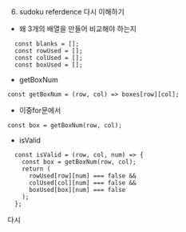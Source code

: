 6. sudoku referdence 다시 이해하기
- 왜 3개의 배열을 만들어 비교해야 하는지
```
  const blanks = [];
  const rowUsed = [];
  const colUsed = [];
  const boxUsed = [];
```
- getBoxNum
```
const getBoxNum = (row, col) => boxes[row][col];
```
- 이중for문에서
```
const box = getBoxNum(row, col);
```
- isValid
```
  const isValid = (row, col, num) => {
    const box = getBoxNum(row, col);
    return (
      rowUsed[row][num] === false &&
      colUsed[col][num] === false &&
      boxUsed[box][num] === false
    );
  };
```
다시 

